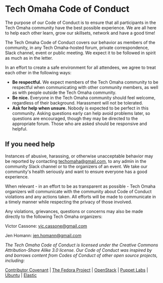 # Tech Omaha Code of Conduct
The purpose of our Code of Conduct is to ensure that all participants in the Tech Omaha community have the best possible experience. We are all here to help each other learn, grow our skillsets, network and have a good time!

The Tech Omaha Code of Conduct covers our behavior as members of the community, in any Tech Omaha-hosted forum, private correspondence, Slack channel, event or public meeting. We expect it to be followed in spirit as much as in the letter.

In an effort to create a safe environment for all attendees, we agree to treat each other in the following ways:
* __Be respectful.__ We expect members of the Tech Omaha community to be respectful when communicating with other community members, as well as with people outside the Tech Omaha community.
* __Be nice.__ Everyone in the Tech Omaha community should feel welcome, regardless of their background. Harassment will not be tolerated.
* __Ask for help when unsure.__ Nobody is expected to be perfect in this community. Asking questions early can help avoid problems later, so questions are encouraged, though they may be directed to the appropriate forum. Those who are asked should be responsive and helpful.

## If you need help

Instances of abusive, harassing, or otherwise unacceptable behavior may be reported by contacting <techomaha@gmail.com>, to any admin in the community Slack channel or to the organizers of an event. We take our community's health seriously and want to ensure everyone has a good experience.

When relevant - in an effort to be as transparent as possible - Tech Omaha organizers will communicate with the community about Code of Conduct violations and any actions taken. All efforts will be made to communicate in a timely manner while respecting the privacy of those involved.

Any violations, grievances, questions or concerns may also be made directly to the following Tech Omaha organizers:

Victor Cassone: <vic.cassone@gmail.com>

Jen Homann: <jen.homann@gmail.com>

_The Tech Omaha Code of Conduct is licensed under the Creative Commons Attribution-Share Alike 3.0 license. Our Code of Conduct was inspired by and borrows content from Codes of Conduct of other open source projects, including:_

[Contributor Covenant](http://contributor-covenant.org/) | [The Fedora Project](https://getfedora.org/code-of-conduct) | [OpenStack](https://www.openstack.org/legal/community-code-of-conduct/) | [Puppet Labs](https://docs.puppetlabs.com/community/community_guidelines.html) | [Ubuntu](http://www.ubuntu.com/about/about-ubuntu/conduct) | [Elastic](https://www.elastic.co/community/codeofconduct)
